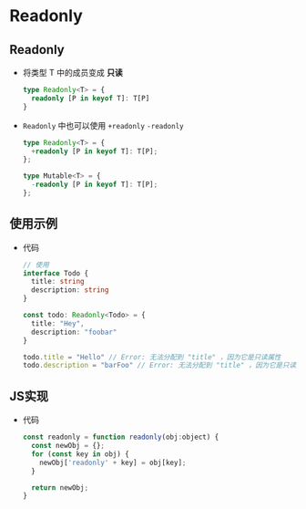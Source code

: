# Readonly

## Readonly<T>

  - 将类型 T 中的成员变成 **只读**

    ```ts
    type Readonly<T> = {
      readonly [P in keyof T]: T[P]
    }
    ```

  - `Readonly` 中也可以使用 `+readonly` `-readonly`

    ```ts
    type Readonly<T> = {
      +readonly [P in keyof T]: T[P];
    };
    ```

    ```ts
    type Mutable<T> = {
      -readonly [P in keyof T]: T[P];
    };
    ```

## 使用示例

  - 代码

    ```ts
    // 使用
    interface Todo {
      title: string
      description: string
    }

    const todo: Readonly<Todo> = {
      title: "Hey",
      description: "foobar"
    }

    todo.title = "Hello" // Error: 无法分配到 "title" ，因为它是只读属性
    todo.description = "barFoo" // Error: 无法分配到 "title" ，因为它是只读属性
    ```

## JS实现

  - 代码

    ```javascript
    const readonly = function readonly(obj:object) {
      const newObj = {};
      for (const key in obj) {
        newObj['readonly' + key] = obj[key];
      }

      return newObj;
    }
    ```
